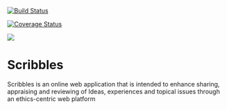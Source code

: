 [![Build Status](https://travis-ci.org/0-Risk/Scribbles.svg?branch=chore%2F171110036%2Fset-up-travis-and-coveralls)](https://travis-ci.org/0-Risk/Scribbles)

[![Coverage Status](https://coveralls.io/repos/github/0-Risk/Scribbles/badge.svg?branch=chore/171110036/set-up-travis-and-coveralls)](https://coveralls.io/github/0-Risk/Scribbles?branch=chore/171110036/set-up-travis-and-coveralls)

[![](https://img.shields.io/badge/Protected_by-Hound-a873d1.svg)](https://houndci.com)

# Scribbles
Scribbles is an online web application that is intended to enhance sharing, appraising and reviewing of Ideas, experiences and topical issues through an ethics-centric web platform
